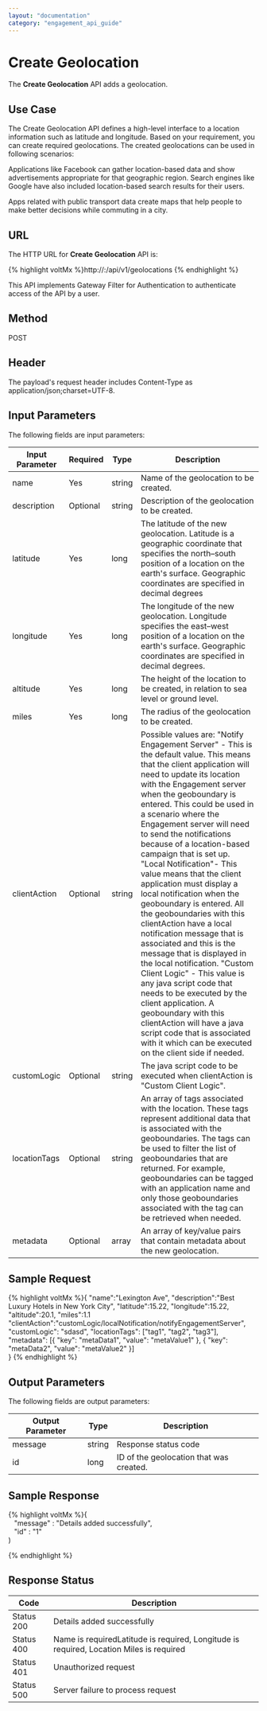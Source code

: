 ```yaml
---
layout: "documentation"
category: "engagement_api_guide"
---
```


# Create Geolocation

The **Create Geolocation** API adds a geolocation.

## Use Case

The Create Geolocation API defines a high-level interface to a location information such as latitude and longitude. Based on your requirement, you can create required geolocations. The created geolocations can be used in following scenarios:

Applications like Facebook can gather location-based data and show advertisements appropriate for that geographic region. Search engines like Google have also included location-based search results for their users.

Apps related with public transport data create maps that help people to make better decisions while commuting in a city.

## URL

The HTTP URL for **Create Geolocation** API is:

{% highlight voltMx %}http://<host>:<port>/api/v1/geolocations
{% endhighlight %}

This API implements Gateway Filter for Authentication to authenticate access of the API by a user.

## Method

POST

## Header

The payload's request header includes Content-Type as application/json;charset=UTF-8.

## Input Parameters

The following fields are input parameters:

| Input Parameter | Required | Type   | Description                                                                                                                                                                                                                                                                                                                                                                                                                                                                                                                                                                                                                                                                                                                                                                                                                                                                                                                                          |
| --------------- | -------- | ------ | ---------------------------------------------------------------------------------------------------------------------------------------------------------------------------------------------------------------------------------------------------------------------------------------------------------------------------------------------------------------------------------------------------------------------------------------------------------------------------------------------------------------------------------------------------------------------------------------------------------------------------------------------------------------------------------------------------------------------------------------------------------------------------------------------------------------------------------------------------------------------------------------------------------------------------------------------------- |
| name            | Yes      | string | Name of the geolocation to be created.                                                                                                                                                                                                                                                                                                                                                                                                                                                                                                                                                                                                                                                                                                                                                                                                                                                                                                               |
| description     | Optional | string | Description of the geolocation to be created.                                                                                                                                                                                                                                                                                                                                                                                                                                                                                                                                                                                                                                                                                                                                                                                                                                                                                                        |
| latitude        | Yes      | long   | The latitude of the new geolocation. Latitude is a geographic coordinate that specifies the north–south position of a location on the earth's surface. Geographic coordinates are specified in decimal degrees                                                                                                                                                                                                                                                                                                                                                                                                                                                                                                                                                                                                                                                                                                                                       |
| longitude       | Yes      | long   | The longitude of the new geolocation. Longitude specifies the east–west position of a location on the earth's surface. Geographic coordinates are specified in decimal degrees.                                                                                                                                                                                                                                                                                                                                                                                                                                                                                                                                                                                                                                                                                                                                                                      |
| altitude        | Yes      | long   | The height of the location to be created, in relation to sea level or ground level.                                                                                                                                                                                                                                                                                                                                                                                                                                                                                                                                                                                                                                                                                                                                                                                                                                                                  |
| miles           | Yes      | long   | The radius of the geolocation to be created.                                                                                                                                                                                                                                                                                                                                                                                                                                                                                                                                                                                                                                                                                                                                                                                                                                                                                                         |
| clientAction    | Optional | string | Possible values are: "Notify Engagement Server" - This is the default value. This means that the client application will need to update its location with the Engagement server when the geoboundary is entered. This could be used in a scenario where the Engagement server will need to send the notifications because of a location-based campaign that is set up. "Local Notification"- This value means that the client application must display a local notification when the geoboundary is entered. All the geoboundaries with this clientAction have a local notification message that is associated and this is the message that is displayed in the local notification. "Custom Client Logic" - This value is any java script code that needs to be executed by the client application. A geoboundary with this clientAction will have a java script code that is associated with it which can be executed on the client side if needed. |
| customLogic     | Optional | string | The java script code to be executed when clientAction is "Custom Client Logic".                                                                                                                                                                                                                                                                                                                                                                                                                                                                                                                                                                                                                                                                                                                                                                                                                                                                      |
| locationTags    | Optional | string | An array of tags associated with the location. These tags represent additional data that is associated with the geoboundaries. The tags can be used to filter the list of geoboundaries that are returned. For example, geoboundaries can be tagged with an application name and only those geoboundaries associated with the tag can be retrieved when needed.                                                                                                                                                                                                                                                                                                                                                                                                                                                                                                                                                                                      |
| metadata        | Optional | array  | An array of key/value pairs that contain metadata about the new geolocation.                                                                                                                                                                                                                                                                                                                                                                                                                                                                                                                                                                                                                                                                                                                                                                                                                                                                         |

## Sample Request

{% highlight voltMx %}{
"name":"Lexington Ave",
"description":"Best Luxury Hotels in New York City",
"latitude":15.22,
"longitude":15.22,
"altitude":20.1,
"miles":1.1
"clientAction":"customLogic/localNotification/notifyEngagementServer",
"customLogic": "sdasd",
"locationTags": ["tag1", "tag2", "tag3"],
"metadata": [{
"key": "metaData1",
"value": "metaValue1"
}, {
"key": "metaData2",
"value": "metaValue2"
}]  
}
{% endhighlight %}

## Output Parameters

The following fields are output parameters:

| Output Parameter | Type   | Description                             |
| ---------------- | ------ | --------------------------------------- |
| message          | string | Response status code                    |
| id               | long   | ID of the geolocation that was created. |

## Sample Response

{% highlight voltMx %}{  
   "message" : "Details added successfully",  
   "id" : "1"  
)

{% endhighlight %}

## Response Status

| Code       | Description                                                                             |
| ---------- | --------------------------------------------------------------------------------------- |
| Status 200 | Details added successfully                                                              |
| Status 400 | Name is requiredLatitude is required, Longitude is required, Location Miles is required |
| Status 401 | Unauthorized request                                                                    |
| Status 500 | Server failure to process request                                                       |
